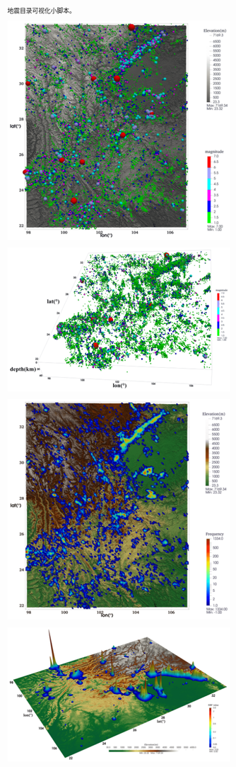 地震目录可视化小脚本。

![image](pic/2d_sphere.png)

![image](pic/3d_sphere.png)

![image](pic/hotmap.png)

![image](pic/rbf_cpu.png)


